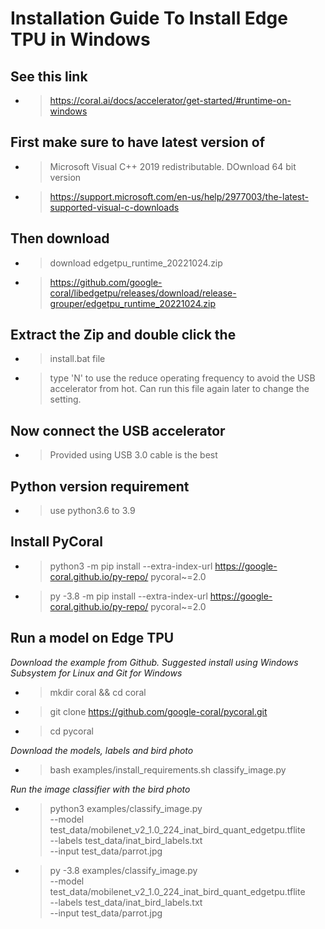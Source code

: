 # Installation Guide To Install Edge TPU in Windows

## See this link
- > https://coral.ai/docs/accelerator/get-started/#runtime-on-windows

## First make sure to have latest version of
- > Microsoft Visual C++ 2019 redistributable. DOwnload 64 bit version
- > https://support.microsoft.com/en-us/help/2977003/the-latest-supported-visual-c-downloads 

## Then download
- > download edgetpu_runtime_20221024.zip
- > https://github.com/google-coral/libedgetpu/releases/download/release-grouper/edgetpu_runtime_20221024.zip

## Extract the Zip and double click the 
- > install.bat file
- > type 'N' to use the reduce operating frequency to avoid the USB accelerator from hot. Can run this file again later to change the setting.

## Now connect the USB accelerator
- > Provided using USB 3.0 cable is the best

## Python version requirement
- > use python3.6 to 3.9

## Install PyCoral
- > python3 -m pip install --extra-index-url https://google-coral.github.io/py-repo/ pycoral~=2.0
- > py -3.8 -m pip install --extra-index-url https://google-coral.github.io/py-repo/ pycoral~=2.0

## Run a model on Edge TPU

*Download the example from Github. Suggested install using Windows Subsystem for Linux and Git for Windows*
- > mkdir coral && cd coral
- > git clone https://github.com/google-coral/pycoral.git
- > cd pycoral

*Download the models, labels and bird photo*
- > bash examples/install_requirements.sh classify_image.py

*Run the image classifier with the bird photo*
- > python3 examples/classify_image.py \
--model test_data/mobilenet_v2_1.0_224_inat_bird_quant_edgetpu.tflite \
--labels test_data/inat_bird_labels.txt \
--input test_data/parrot.jpg

- > py -3.8 examples/classify_image.py \
--model test_data/mobilenet_v2_1.0_224_inat_bird_quant_edgetpu.tflite \
--labels test_data/inat_bird_labels.txt \
--input test_data/parrot.jpg



